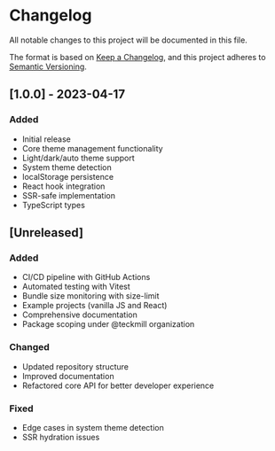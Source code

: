 # Changelog

All notable changes to this project will be documented in this file.

The format is based on [Keep a Changelog](https://keepachangelog.com/en/1.0.0/),
and this project adheres to [Semantic Versioning](https://semver.org/spec/v2.0.0.html).

## [1.0.0] - 2023-04-17

### Added
- Initial release
- Core theme management functionality
- Light/dark/auto theme support
- System theme detection
- localStorage persistence
- React hook integration
- SSR-safe implementation
- TypeScript types

## [Unreleased]

### Added
- CI/CD pipeline with GitHub Actions
- Automated testing with Vitest
- Bundle size monitoring with size-limit
- Example projects (vanilla JS and React)
- Comprehensive documentation
- Package scoping under @teckmill organization

### Changed
- Updated repository structure
- Improved documentation
- Refactored core API for better developer experience

### Fixed
- Edge cases in system theme detection
- SSR hydration issues
